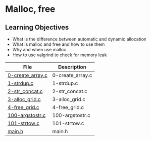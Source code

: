 # Malloc, free
## Learning Objectives
* What is the difference between automatic and dynamic allocation
* What is malloc and free and how to use them
* Why and when use malloc
* How to use valgrind to check for memory leak

| File      | Description |
| ----------- | ----------- |
| [0-create_array.c](https://github.com/Matsadura/alx-low_level_programming/blob/master/0x0B-malloc_free/0-create_array.c) | 0-create_array.c |
| [1-strdup.c](https://github.com/Matsadura/alx-low_level_programming/blob/master/0x0B-malloc_free/1-strdup.c) | 1-strdup.c |
| [2-str_concat.c](https://github.com/Matsadura/alx-low_level_programming/blob/master/0x0B-malloc_free/2-str_concat.c) | 2-str_concat.c |
| [3-alloc_grid.c](https://github.com/Matsadura/alx-low_level_programming/blob/master/0x0B-malloc_free/3-alloc_grid.c) | 3-alloc_grid.c |
| [4-free_grid.c](https://github.com/Matsadura/alx-low_level_programming/blob/master/0x0B-malloc_free/4-free_grid.c) | 4-free_grid.c |
| [100-argstostr.c](https://github.com/Matsadura/alx-low_level_programming/blob/master/0x0B-malloc_free/100-argstostr.c) | 100-argstostr.c |
| [101-strtow.c](https://github.com/Matsadura/alx-low_level_programming/blob/master/0x0B-malloc_free/101-strtow.c) | 101-strtow.c |
| [main.h](https://github.com/Matsadura/alx-low_level_programming/blob/master/0x0B-malloc_free/main.h) | main.h |
